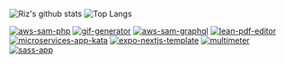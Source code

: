 <!--
**rdok/rdok** is a ✨ _special_ ✨ repository because its `README.md` (this file) appears on your GitHub profile.

Here are some ideas to get you started:

- 🔭 I’m currently working on ...
- 🌱 I’m currently learning combining expo & NextJS
- 👯 I’m looking to collaborate on ...
- 🤔 I’m looking for help with ...
- 💬 Ask me about ...
- 📫 How to reach me: ...
- 😄 Pronouns: ...
- ⚡ Fun fact: ...
-->

![Riz's github stats](https://github-readme-stats.vercel.app/api?username=rdok&count_private=true&show_icons=true&theme=gruvbox) ![Top Langs](https://github-readme-stats.vercel.app/api/top-langs/?username=rdok&layout=compact&theme=gruvbox)

[![aws-sam-php](https://github-readme-stats.vercel.app/api/pin/?username=rdok&repo=aws-sam-php&layout=compact&theme=gruvbox)](https://github.com/rdok/aws-sam-php)
[![gif-generator](https://github-readme-stats.vercel.app/api/pin/?username=rdok&repo=gif-generator&layout=compact&theme=gruvbox)](https://github.com/rdok/gif-generator)
[![aws-sam-graphql](https://github-readme-stats.vercel.app/api/pin/?username=rdok&repo=aws-sam-graphql&layout=compact&theme=gruvbox)](https://github.com/rdok/aws-sam-graphql)
[![lean-pdf-editor](https://github-readme-stats.vercel.app/api/pin/?username=rdok&repo=lean-pdf-editor&layout=compact&theme=gruvbox)](https://github.com/rdok/lean-pdf-editor)
[![microservices-app-kata](https://github-readme-stats.vercel.app/api/pin/?username=rdok&repo=microservices-app-kata&layout=compact&theme=gruvbox)](https://github.com/rdok/microservices-app-kata)
[![expo-nextjs-template](https://github-readme-stats.vercel.app/api/pin/?username=rdok&repo=expo-nextjs-template&layout=compact&theme=gruvbox)](https://github.com/rdok/expo-nextjs-template)
[![multimeter](https://github-readme-stats.vercel.app/api/pin/?username=rdok&repo=multimeter&layout=compact&theme=gruvbox)](https://github.com/rdok/multimeter)
[![sass-app](https://github-readme-stats.vercel.app/api/pin/?username=sass-team&repo=sass-app&layout=compact&theme=gruvbox)](https://github.com/sass-team/sass-app)
